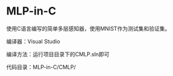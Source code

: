 # MLP-in-C
使用C语言编写的简单多层感知器，使用MNIST作为测试集和验证集。

编译器：Visual Studio

编译方法：运行项目目录下的CMLP.sln即可

代码目录：MLP-in-C/CMLP/
